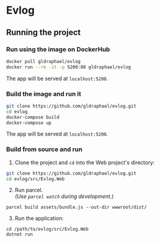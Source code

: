 # Evlog

## Running the project

### Run using the image on DockerHub

```bash
docker pull gldraphael/evlog
docker run --rm -it -p 5200:80 gldraphael/evlog
```

The app will be served at `localhost:5200`.

### Build the image and run it

```bash
git clone https://github.com/gldraphael/evlog.git
cd evlog
docker-compose build
docker-compose up
```

The app will be served at `localhost:5200`.

### Build from source and run

1. Clone the project and `cd` into the Web project's directory:
```bash
git clone https://github.com/gldraphael/evlog.git
cd evlog/src/Evlog.Web
```
2. Run parcel.    
   _(Use `parcel watch` during development.)_
```
parcel build assets/bundle.js --out-dir wwwroot/dist/
```

3. Run the application:
```
cd /path/to/evlog/src/Evlog.Web
dotnet run
```
